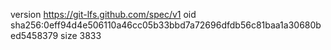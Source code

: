 version https://git-lfs.github.com/spec/v1
oid sha256:0eff94d4e506110a46cc05b33bbd7a72696dfdb56c81baa1a30680bed5458379
size 3833
